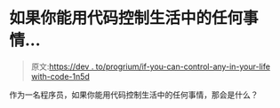 # 如果你能用代码控制生活中的任何事情...

> 原文:[https://dev . to/progrium/if-you-can-control-any-in-your-life with-code-1n5d](https://dev.to/progrium/if-you-could-control-anything-in-your-life-with-code-1n5d)

作为一名程序员，如果你能用代码控制生活中的任何事情，那会是什么？